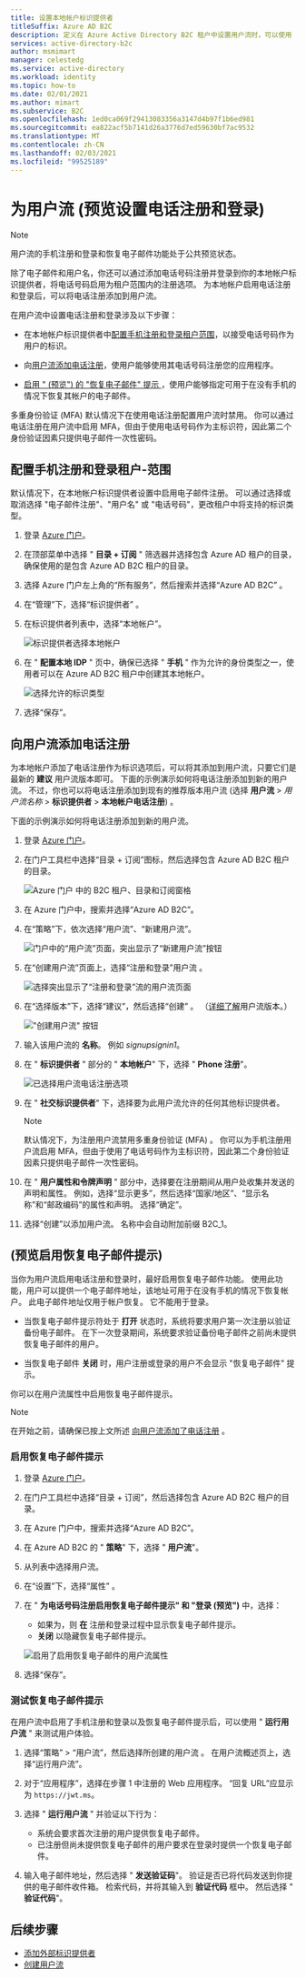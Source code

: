 ```yaml
---
title: 设置本地帐户标识提供者
titleSuffix: Azure AD B2C
description: 定义在 Azure Active Directory B2C 租户中设置用户流时，可以使用 (电子邮件、用户名和电话号码) 用于本地帐户身份验证的标识类型。
services: active-directory-b2c
author: msmimart
manager: celestedg
ms.service: active-directory
ms.workload: identity
ms.topic: how-to
ms.date: 02/01/2021
ms.author: mimart
ms.subservice: B2C
ms.openlocfilehash: 1ed0ca069f29413083356a3147d4b97f1b6ed981
ms.sourcegitcommit: ea822acf5b7141d26a3776d7ed59630bf7ac9532
ms.translationtype: MT
ms.contentlocale: zh-CN
ms.lasthandoff: 02/03/2021
ms.locfileid: "99525189"
---
```

# <a name="set-up-phone-sign-up-and-sign-in-for-user-flows-preview"></a>为用户流 (预览设置电话注册和登录) 

> [!NOTE]
> 用户流的手机注册和登录和恢复电子邮件功能处于公共预览状态。

除了电子邮件和用户名，你还可以通过添加电话号码注册并登录到你的本地帐户标识提供者，将电话号码启用为租户范围内的注册选项。 为本地帐户启用电话注册和登录后，可以将电话注册添加到用户流。

在用户流中设置电话注册和登录涉及以下步骤：

- 在本地帐户标识提供者中[配置手机注册和登录租户范围](#configure-phone-sign-up-and-sign-in-tenant-wide)，以接受电话号码作为用户的标识。 

- 向[用户流添加电话注册](#add-phone-sign-up-to-a-user-flow)，使用户能够使用其电话号码注册您的应用程序。

- [启用 " (预览") 的 "恢复电子邮件" 提示 ](#enable-the-recovery-email-prompt-preview) ，使用户能够指定可用于在没有手机的情况下恢复其帐户的电子邮件。

多重身份验证 (MFA) 默认情况下在使用电话注册配置用户流时禁用。 你可以通过电话注册在用户流中启用 MFA，但由于使用电话号码作为主标识符，因此第二个身份验证因素只提供电子邮件一次性密码。

## <a name="configure-phone-sign-up-and-sign-in-tenant-wide"></a>配置手机注册和登录租户-范围

默认情况下，在本地帐户标识提供者设置中启用电子邮件注册。 可以通过选择或取消选择 "电子邮件注册"、"用户名" 或 "电话号码"，更改租户中将支持的标识类型。

1. 登录 [Azure 门户](https://portal.azure.com)。

2. 在顶部菜单中选择 " **目录 + 订阅** " 筛选器并选择包含 Azure AD 租户的目录，确保使用的是包含 Azure AD B2C 租户的目录。

3. 选择 Azure 门户左上角的“所有服务”，然后搜索并选择“Azure AD B2C” 。

4. 在“管理”下，选择“标识提供者” 。

5. 在标识提供者列表中，选择“本地帐户”。

   ![标识提供者选择本地帐户](media/phone-authentication-user-flows/identity-provider-local-account.png)

1. 在 " **配置本地 IDP** " 页中，确保已选择 " **手机** " 作为允许的身份类型之一，使用者可以在 Azure AD B2C 租户中创建其本地帐户。

   ![选择允许的标识类型](media/phone-authentication-user-flows/configure-local-idp.png)

1. 选择“保存”。

## <a name="add-phone-sign-up-to-a-user-flow"></a>向用户流添加电话注册

为本地帐户添加了电话注册作为标识选项后，可以将其添加到用户流，只要它们是最新的 **建议** 用户流版本即可。 下面的示例演示如何将电话注册添加到新的用户流。 不过，你也可以将电话注册添加到现有的推荐版本用户流 (选择 **用户流**  >  *用户流名称*  >  **标识提供者**  >  **本地帐户电话注册**) 。 

下面的示例演示如何将电话注册添加到新的用户流。

1. 登录 [Azure 门户](https://portal.azure.com)。
2. 在门户工具栏中选择“目录 + 订阅”图标，然后选择包含 Azure AD B2C 租户的目录。

    ![Azure 门户 中的 B2C 租户、目录和订阅窗格](./media/phone-authentication-user-flows/directory-subscription-pane.png)

3. 在 Azure 门户中，搜索并选择“Azure AD B2C”。
4. 在“策略”下，依次选择“用户流”、“新建用户流”。

    ![门户中的“用户流”页面，突出显示了“新建用户流”按钮](./media/phone-authentication-user-flows/signup-signin-user-flow.png)

5. 在“创建用户流”页面上，选择“注册和登录”用户流 。

    ![选择突出显示了“注册和登录”流的用户流页面](./media/phone-authentication-user-flows/select-user-flow-type.png)

6. 在“选择版本”下，选择“建议”，然后选择“创建”  。 （[详细了解](user-flow-versions.md)用户流版本。）

    !["创建用户流" 按钮](./media/phone-authentication-user-flows/select-version.png)

7. 输入该用户流的 **名称**。 例如 *signupsignin1*。
8. 在 " **标识提供者** " 部分的 " **本地帐户**" 下，选择 " **Phone 注册**"。

   ![已选择用户流电话注册选项](media/phone-authentication-user-flows/user-flow-phone-signup.png)

9. 在 " **社交标识提供者**" 下，选择要为此用户流允许的任何其他标识提供者。

   > [!NOTE]
   > 默认情况下，为注册用户流禁用多重身份验证 (MFA) 。 你可以为手机注册用户流启用 MFA，但由于使用了电话号码作为主标识符，因此第二个身份验证因素只提供电子邮件一次性密码。

1. 在 " **用户属性和令牌声明** " 部分中，选择要在注册期间从用户处收集并发送的声明和属性。 例如，选择“显示更多”，然后选择“国家/地区”、“显示名称”和“邮政编码”的属性和声明。 选择“确定”。

1. 选择“创建”以添加用户流。 名称中会自动附加前缀 B2C_1。

## <a name="enable-the-recovery-email-prompt-preview"></a> (预览启用恢复电子邮件提示) 

当你为用户流启用电话注册和登录时，最好启用恢复电子邮件功能。 使用此功能，用户可以提供一个电子邮件地址，该地址可用于在没有手机的情况下恢复帐户。 此电子邮件地址仅用于帐户恢复。 它不能用于登录。

- 当恢复电子邮件提示符处于 **打开** 状态时，系统将要求用户第一次注册以验证备份电子邮件。 在下一次登录期间，系统要求验证备份电子邮件之前尚未提供恢复电子邮件的用户。

- 当恢复电子邮件 **关闭** 时，用户注册或登录的用户不会显示 "恢复电子邮件" 提示。
 
你可以在用户流属性中启用恢复电子邮件提示。

> [!NOTE]
> 在开始之前，请确保已按上文所述 [向用户流添加了电话注册](#add-phone-sign-up-to-a-user-flow) 。

### <a name="to-enable-the-recovery-email-prompt"></a>启用恢复电子邮件提示

1. 登录 [Azure 门户](https://portal.azure.com)。
2. 在门户工具栏中选择“目录 + 订阅”，然后选择包含 Azure AD B2C 租户的目录。
3. 在 Azure 门户中，搜索并选择“Azure AD B2C”。
4. 在 Azure AD B2C 的 " **策略**" 下，选择 " **用户流**"。
5. 从列表中选择用户流。
6. 在“设置”下，选择“属性”   。
7. 在 " **为电话号码注册启用恢复电子邮件提示" 和 "登录 (预览")** 中，选择：

   - 如果为，则 **在** 注册和登录过程中显示恢复电子邮件提示。
   - **关闭** 以隐藏恢复电子邮件提示。

    ![启用了启用恢复电子邮件的用户流属性](./media/phone-authentication-user-flows/recovery-email-settings.png)

8. 选择“保存”。

### <a name="to-test-the-recovery-email-prompt"></a>测试恢复电子邮件提示

在用户流中启用了手机注册和登录以及恢复电子邮件提示后，可以使用 " **运行用户流** " 来测试用户体验。

1. 选择“策略” > “用户流”，然后选择所创建的用户流 。 在用户流概述页上，选择“运行用户流”。

2. 对于“应用程序”，选择在步骤 1 中注册的 Web 应用程序。 “回复 URL”应显示为 `https://jwt.ms`。

3. 选择 " **运行用户流** " 并验证以下行为：

   - 系统会要求首次注册的用户提供恢复电子邮件。 
   - 已注册但尚未提供恢复电子邮件的用户要求在登录时提供一个恢复电子邮件。

4. 输入电子邮件地址，然后选择 " **发送验证码**"。 验证是否已将代码发送到你提供的电子邮件收件箱。 检索代码，并将其输入到 **验证代码** 框中。 然后选择 " **验证代码**"。

## <a name="next-steps"></a>后续步骤

- [添加外部标识提供者](tutorial-add-identity-providers.md)
- [创建用户流](tutorial-create-user-flows.md)